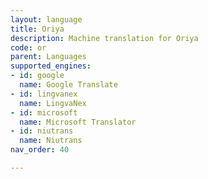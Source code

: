 ```yaml
---
layout: language
title: Oriya
description: Machine translation for Oriya
code: or
parent: Languages
supported_engines:
- id: google
  name: Google Translate
- id: lingvanex
  name: LingvaNex
- id: microsoft
  name: Microsoft Translator
- id: niutrans
  name: Niutrans
nav_order: 40

---
```



